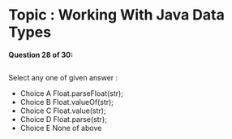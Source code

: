 Topic : Working With Java Data Types
====================================
**Question 28 of 30:**
```

```

Select any one of given answer :
- Choice A Float.parseFloat(str);
- Choice B Float.valueOf(str);
- Choice C Float.value(str);
- Choice D Float.parse(str);
- Choice E None of above

